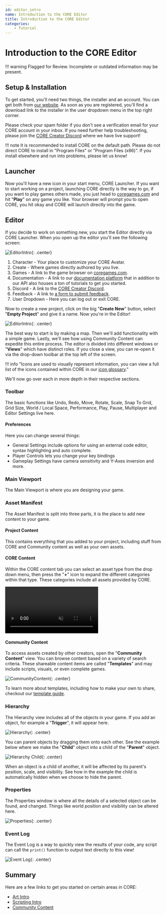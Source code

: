 ```yaml
---
id: editor_intro
name: Introduction to the CORE Editor
title: Introduction to the CORE Editor
categories:
    - Tutorial
---
```


# Introduction to the CORE Editor

!!! warning
    Flagged for Review.
    Incomplete or outdated information may be present.

## Setup & Installation

To get started, you'll need two things, the installer and an account. You can get both from [our website](https://coregames.com/). As soon as you are registered, you'll find a download link to the installer in the user dropdown menu in the top right corner.

Please check your spam folder if you don't see a verification email for your CORE account in your inbox. If you need further help troubleshooting, please join the [CORE Creator Discord](https://discord.gg/85k8A7V) where we have live support!

!!! note
    It is recommended to install CORE on the default path. Please do not direct CORE to install in "Program Files" or "Program Files (x86)". If you install elsewhere and run into problems, please let us know!

## Launcher

Now you'll have a new icon in your start menu, CORE Launcher. If you want to start working on a project, launching CORE directly is the way to go, if you want to play games others made, you just head to [coregames.com](https://www.coregames.com/games) and hit "**Play**" on any game you like. Your browser will prompt you to open CORE, you hit okay and CORE will launch directly into the game.

## Editor

If you decide to work on something new, you start the Editor directly via CORE Launcher. When you open up the editor you'll see the following screen:

![EditorIntro](../img/EditorManual/landing_page.png "Editor Homepage"){: .center}

1. Character - Your place to customize your CORE Avatar.
2. Create - Where games directly authored by you live.
3. Games - A link to the game browser on [coregames.com](https://www.coregames.com/games).
4. Documentation - A link to our [documentation platform](https://www.coregames.com/docs) that in addition to our API also houses a ton of tutorials to get you started.
5. Discord - A link to the [CORE Creator Discord](https://discord.gg/85k8A7V).
6. Feedback - A link to [a form to submit feedback](https://docs.google.com/forms/d/e/1FAIpQLSdpHIY56by19xUTSJjLiCY64SOz5SOxhJU4Cf0HvODOkB0dhg/viewform).
7. User Dropdown - Here you can log out or exit CORE.

Now to create a new project, click on the big "**Create New**" button, select "**Empty Project**" and give it a name. Now you're in the Editor!

![EditorIntro](../img/EditorManual/overview.png "The various parts of the editor"){: .center}

The best way to start is by making a map. Then we'll add functionality with a simple game. Lastly, we'll see how using Community Content can expedite this
entire process. The editor is divided into different windows or "**Views**" which have distinct roles. If you close a view, you can re-open it via the drop-down toolbar at the top left of the screen.

!!! info "Icons are used to visually represent information, you can view a full list of the icons contained within CORE in our [icon glossary](../icons.md)."

We'll now go over each in more depth in their respective sections.

### Toolbar

The basic functions like Undo, Redo, Move, Rotate, Scale, Snap To Grid, Grid Size, World / Local Space, Performance, Play, Pause, Multiplayer and Editor Settings live here.

#### Preferences

Here you can change several things:

* General Settings include options for using an external code editor, syntax highlighting and auto complete.
* Player Controls lets you change your key bindings
* Gameplay Settings have camera sensitivity and Y-Axes inversion and more.

### Main Viewport

The Main Viewport is where you are designing your game.

### Asset Manifest

The Asset Manifest is split into three parts, it is the place to add new content to your game.

#### Project Content

This contains everything that you added to your project, including stuff from CORE and Community content as well as your own assets.

#### CORE Content

Within the CORE content tab you can select an asset type from the drop down menu, then press the "**+**" icon to expand the different categories within that type. These categories include all assets provided by CORE.

<div class="mt-video">
    <video autoplay loop muted playsinline>
        <source src="../../img/EditorManual/core_content.mp4" type="video/mp4">
    </video>
</div>

#### Community Content

To access assets created by other creators, open the "**Community Content**" view. You can browse content based on a variety of search criteria. These shareable content items are called "**Templates**" and may include scripts, visuals, or even complete games.

![CommunityContent](../img/EditorManual/community_content.png "Community Content"){: .center}

To learn more about templates, including how to make your own to share, checkout our [template guide](../tutorials/gameplay/collaboration_reference.md).

### Hierarchy

The Hierarchy view includes all of the objects in your game. If you add an object, for example a "**Trigger**", it will appear here.

![Hierarchy](../img/EditorManual/hierarchy.png "Hierarchy"){: .center}

You can parent objects by dragging them onto each other. See the example below where we make the "**Child**" object into a child of the "**Parent**" object.

![Hierarchy Child](../img/EditorManual/hierarchy_child.gif "Hierarchy Child"){: .center}

When an object is a child of another, it will be affected by its parent's position, scale, and visibility. See how in the example the child is automatically hidden when we choose to hide the parent.

### Properties

The Properties window is where all the details of a selected object can be found, and changed. Things like world position and visibility can be altered here.

![Properties](../img/EditorManual/properties.png "Properties"){: .center}

### Event Log

The Event Log is a way to quickly view the results of your code, any script can call the `print()` function to output text directly to this view!

![Event Log](../img/EditorManual/event_log.png "Event Log"){: .center}

## Summary

Here are a few links to get you started on certain areas in CORE:

* [Art Intro](../tutorials/art/art_reference.md)
* [Scripting Intro](../tutorials/gameplay/lua_reference.md)
* [Community Content](community_content.md)

